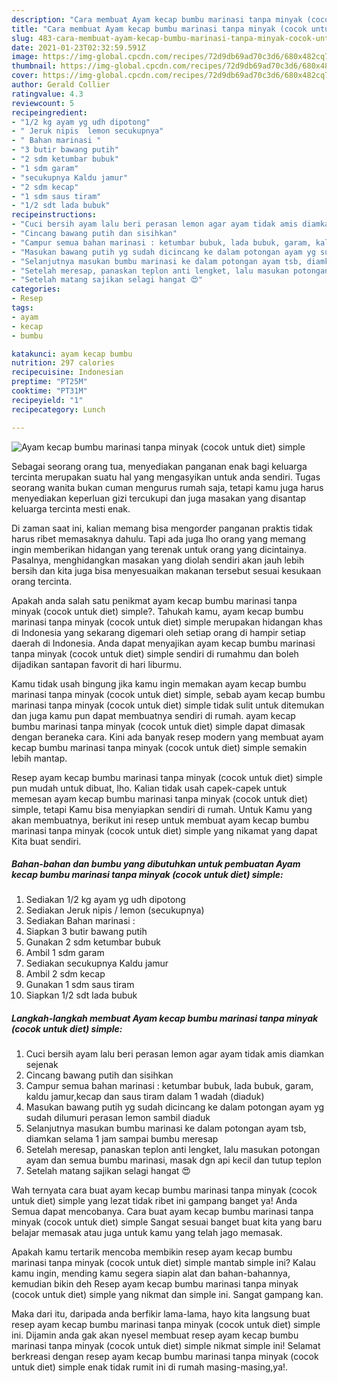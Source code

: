 ```yaml
---
description: "Cara membuat Ayam kecap bumbu marinasi tanpa minyak (cocok untuk diet) simple yang enak dan Mudah Dibuat"
title: "Cara membuat Ayam kecap bumbu marinasi tanpa minyak (cocok untuk diet) simple yang enak dan Mudah Dibuat"
slug: 483-cara-membuat-ayam-kecap-bumbu-marinasi-tanpa-minyak-cocok-untuk-diet-simple-yang-enak-dan-mudah-dibuat
date: 2021-01-23T02:32:59.591Z
image: https://img-global.cpcdn.com/recipes/72d9db69ad70c3d6/680x482cq70/ayam-kecap-bumbu-marinasi-tanpa-minyak-cocok-untuk-diet-simple-foto-resep-utama.jpg
thumbnail: https://img-global.cpcdn.com/recipes/72d9db69ad70c3d6/680x482cq70/ayam-kecap-bumbu-marinasi-tanpa-minyak-cocok-untuk-diet-simple-foto-resep-utama.jpg
cover: https://img-global.cpcdn.com/recipes/72d9db69ad70c3d6/680x482cq70/ayam-kecap-bumbu-marinasi-tanpa-minyak-cocok-untuk-diet-simple-foto-resep-utama.jpg
author: Gerald Collier
ratingvalue: 4.3
reviewcount: 5
recipeingredient:
- "1/2 kg ayam yg udh dipotong"
- " Jeruk nipis  lemon secukupnya"
- " Bahan marinasi "
- "3 butir bawang putih"
- "2 sdm ketumbar bubuk"
- "1 sdm garam"
- "secukupnya Kaldu jamur"
- "2 sdm kecap"
- "1 sdm saus tiram"
- "1/2 sdt lada bubuk"
recipeinstructions:
- "Cuci bersih ayam lalu beri perasan lemon agar ayam tidak amis diamkan sejenak"
- "Cincang bawang putih dan sisihkan"
- "Campur semua bahan marinasi : ketumbar bubuk, lada bubuk, garam, kaldu jamur,kecap dan saus tiram dalam 1 wadah (diaduk)"
- "Masukan bawang putih yg sudah dicincang ke dalam potongan ayam yg sudah dilumuri perasan lemon sambil diaduk"
- "Selanjutnya masukan bumbu marinasi ke dalam potongan ayam tsb, diamkan selama 1 jam sampai bumbu meresap"
- "Setelah meresap, panaskan teplon anti lengket, lalu masukan potongan ayam dan semua bumbu marinasi, masak dgn api kecil dan tutup teplon"
- "Setelah matang sajikan selagi hangat 😍"
categories:
- Resep
tags:
- ayam
- kecap
- bumbu

katakunci: ayam kecap bumbu 
nutrition: 297 calories
recipecuisine: Indonesian
preptime: "PT25M"
cooktime: "PT31M"
recipeyield: "1"
recipecategory: Lunch

---
```



![Ayam kecap bumbu marinasi tanpa minyak (cocok untuk diet) simple](https://img-global.cpcdn.com/recipes/72d9db69ad70c3d6/680x482cq70/ayam-kecap-bumbu-marinasi-tanpa-minyak-cocok-untuk-diet-simple-foto-resep-utama.jpg)

Sebagai seorang orang tua, menyediakan panganan enak bagi keluarga tercinta merupakan suatu hal yang mengasyikan untuk anda sendiri. Tugas seorang  wanita bukan cuman mengurus rumah saja, tetapi kamu juga harus menyediakan keperluan gizi tercukupi dan juga masakan yang disantap keluarga tercinta mesti enak.

Di zaman  saat ini, kalian memang bisa mengorder panganan praktis tidak harus ribet memasaknya dahulu. Tapi ada juga lho orang yang memang ingin memberikan hidangan yang terenak untuk orang yang dicintainya. Pasalnya, menghidangkan masakan yang diolah sendiri akan jauh lebih bersih dan kita juga bisa menyesuaikan makanan tersebut sesuai kesukaan orang tercinta. 



Apakah anda salah satu penikmat ayam kecap bumbu marinasi tanpa minyak (cocok untuk diet) simple?. Tahukah kamu, ayam kecap bumbu marinasi tanpa minyak (cocok untuk diet) simple merupakan hidangan khas di Indonesia yang sekarang digemari oleh setiap orang di hampir setiap daerah di Indonesia. Anda dapat menyajikan ayam kecap bumbu marinasi tanpa minyak (cocok untuk diet) simple sendiri di rumahmu dan boleh dijadikan santapan favorit di hari liburmu.

Kamu tidak usah bingung jika kamu ingin memakan ayam kecap bumbu marinasi tanpa minyak (cocok untuk diet) simple, sebab ayam kecap bumbu marinasi tanpa minyak (cocok untuk diet) simple tidak sulit untuk ditemukan dan juga kamu pun dapat membuatnya sendiri di rumah. ayam kecap bumbu marinasi tanpa minyak (cocok untuk diet) simple dapat dimasak dengan beraneka cara. Kini ada banyak resep modern yang membuat ayam kecap bumbu marinasi tanpa minyak (cocok untuk diet) simple semakin lebih mantap.

Resep ayam kecap bumbu marinasi tanpa minyak (cocok untuk diet) simple pun mudah untuk dibuat, lho. Kalian tidak usah capek-capek untuk memesan ayam kecap bumbu marinasi tanpa minyak (cocok untuk diet) simple, tetapi Kamu bisa menyiapkan sendiri di rumah. Untuk Kamu yang akan membuatnya, berikut ini resep untuk membuat ayam kecap bumbu marinasi tanpa minyak (cocok untuk diet) simple yang nikamat yang dapat Kita buat sendiri.

<!--inarticleads1-->

##### Bahan-bahan dan bumbu yang dibutuhkan untuk pembuatan Ayam kecap bumbu marinasi tanpa minyak (cocok untuk diet) simple:

1. Sediakan 1/2 kg ayam yg udh dipotong
1. Sediakan  Jeruk nipis / lemon (secukupnya)
1. Sediakan  Bahan marinasi :
1. Siapkan 3 butir bawang putih
1. Gunakan 2 sdm ketumbar bubuk
1. Ambil 1 sdm garam
1. Sediakan secukupnya Kaldu jamur
1. Ambil 2 sdm kecap
1. Gunakan 1 sdm saus tiram
1. Siapkan 1/2 sdt lada bubuk




<!--inarticleads2-->

##### Langkah-langkah membuat Ayam kecap bumbu marinasi tanpa minyak (cocok untuk diet) simple:

1. Cuci bersih ayam lalu beri perasan lemon agar ayam tidak amis diamkan sejenak
1. Cincang bawang putih dan sisihkan
1. Campur semua bahan marinasi : ketumbar bubuk, lada bubuk, garam, kaldu jamur,kecap dan saus tiram dalam 1 wadah (diaduk)
1. Masukan bawang putih yg sudah dicincang ke dalam potongan ayam yg sudah dilumuri perasan lemon sambil diaduk
1. Selanjutnya masukan bumbu marinasi ke dalam potongan ayam tsb, diamkan selama 1 jam sampai bumbu meresap
1. Setelah meresap, panaskan teplon anti lengket, lalu masukan potongan ayam dan semua bumbu marinasi, masak dgn api kecil dan tutup teplon
1. Setelah matang sajikan selagi hangat 😍




Wah ternyata cara buat ayam kecap bumbu marinasi tanpa minyak (cocok untuk diet) simple yang lezat tidak ribet ini gampang banget ya! Anda Semua dapat mencobanya. Cara buat ayam kecap bumbu marinasi tanpa minyak (cocok untuk diet) simple Sangat sesuai banget buat kita yang baru belajar memasak atau juga untuk kamu yang telah jago memasak.

Apakah kamu tertarik mencoba membikin resep ayam kecap bumbu marinasi tanpa minyak (cocok untuk diet) simple mantab simple ini? Kalau kamu ingin, mending kamu segera siapin alat dan bahan-bahannya, kemudian bikin deh Resep ayam kecap bumbu marinasi tanpa minyak (cocok untuk diet) simple yang nikmat dan simple ini. Sangat gampang kan. 

Maka dari itu, daripada anda berfikir lama-lama, hayo kita langsung buat resep ayam kecap bumbu marinasi tanpa minyak (cocok untuk diet) simple ini. Dijamin anda gak akan nyesel membuat resep ayam kecap bumbu marinasi tanpa minyak (cocok untuk diet) simple nikmat simple ini! Selamat berkreasi dengan resep ayam kecap bumbu marinasi tanpa minyak (cocok untuk diet) simple enak tidak rumit ini di rumah masing-masing,ya!.


